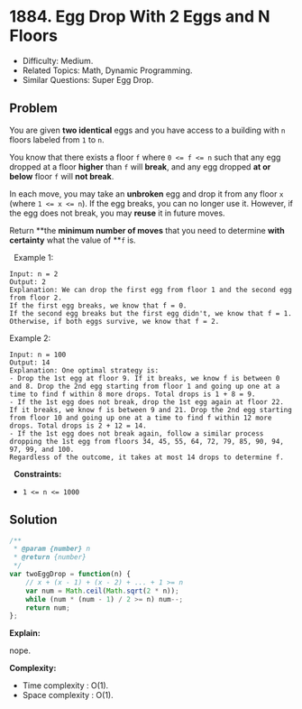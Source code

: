 # 1884. Egg Drop With 2 Eggs and N Floors

- Difficulty: Medium.
- Related Topics: Math, Dynamic Programming.
- Similar Questions: Super Egg Drop.

## Problem

You are given **two identical** eggs and you have access to a building with `n` floors labeled from `1` to `n`.

You know that there exists a floor `f` where `0 <= f <= n` such that any egg dropped at a floor **higher** than `f` will **break**, and any egg dropped **at or below** floor `f` will **not break**.

In each move, you may take an **unbroken** egg and drop it from any floor `x` (where `1 <= x <= n`). If the egg breaks, you can no longer use it. However, if the egg does not break, you may **reuse** it in future moves.

Return **the **minimum number of moves** that you need to determine **with certainty** what the value of **`f` is.

 
Example 1:

```
Input: n = 2
Output: 2
Explanation: We can drop the first egg from floor 1 and the second egg from floor 2.
If the first egg breaks, we know that f = 0.
If the second egg breaks but the first egg didn't, we know that f = 1.
Otherwise, if both eggs survive, we know that f = 2.
```

Example 2:

```
Input: n = 100
Output: 14
Explanation: One optimal strategy is:
- Drop the 1st egg at floor 9. If it breaks, we know f is between 0 and 8. Drop the 2nd egg starting from floor 1 and going up one at a time to find f within 8 more drops. Total drops is 1 + 8 = 9.
- If the 1st egg does not break, drop the 1st egg again at floor 22. If it breaks, we know f is between 9 and 21. Drop the 2nd egg starting from floor 10 and going up one at a time to find f within 12 more drops. Total drops is 2 + 12 = 14.
- If the 1st egg does not break again, follow a similar process dropping the 1st egg from floors 34, 45, 55, 64, 72, 79, 85, 90, 94, 97, 99, and 100.
Regardless of the outcome, it takes at most 14 drops to determine f.
```

 
**Constraints:**


	
- `1 <= n <= 1000`



## Solution

```javascript
/**
 * @param {number} n
 * @return {number}
 */
var twoEggDrop = function(n) {
    // x + (x - 1) + (x - 2) + ... + 1 >= n
    var num = Math.ceil(Math.sqrt(2 * n));
    while (num * (num - 1) / 2 >= n) num--;
    return num;
};
```

**Explain:**

nope.

**Complexity:**

* Time complexity : O(1).
* Space complexity : O(1).
